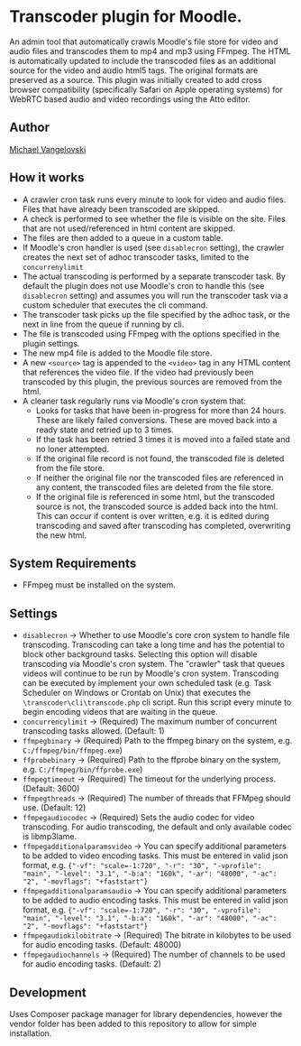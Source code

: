 # Transcoder plugin for Moodle.
An admin tool that automatically crawls Moodle's file store for video and audio files and transcodes them to mp4 and mp3 using FFmpeg. The HTML is automatically updated to include the transcoded files as an additional source for the video and audio html5 tags. The original formats are preserved as a source. This plugin was initially created to add cross browser compatibility (specifically Safari on Apple operating systems) for WebRTC based audio and video recordings using the Atto editor.

## Author
[Michael Vangelovski](https://github.com/michaelvangelovski/)

## How it works
 - A crawler cron task runs every minute to look for video and audio files. Files that have already been transcoded are skipped.
 - A check is performed to see whether the file is visible on the site. Files that are not used/referenced in html content are skipped.
 - The files are then added to a queue in a custom table.
 - If Moodle's cron handler is used (see `disablecron` setting), the crawler creates the next set of adhoc transcoder tasks, limited to the `concurrenylimit`
 - The actual transcoding is performed by a separate transcoder task. By default the plugin does not use Moodle's cron to handle this (see `disablecron` setting) and assumes you will run the transcoder task via a custom scheduler that executes the cli command.
 - The transcoder task picks up the file specified by the adhoc task, or the next in line from the queue if running by cli.
 - The file is transcoded using FFmpeg with the options specified in the plugin settings.
 - The new mp4 file is added to the Moodle file store.
 - A new `<source>` tag is appended to the `<video>` tag in any HTML content that references the video file. If the video had previously been transcoded by this plugin, the previous sources are removed from the html.
 - A cleaner task regularly runs via Moodle's cron system that:
   - Looks for tasks that have been in-progress for more than 24 hours. These are likely failed conversions. These are moved back into a ready state and retried up to 3 times.
   - If the task has been retried 3 times it is moved into a failed state and no loner attempted.
   - If the original file record is not found, the transcoded file is deleted from the file store.
   - If neither the original file nor the transcoded files are referenced in any content, the transcoded files are deleted from the file store.
   - If the original file is referenced in some html, but the transcoded source is not, the transcoded source is added back into the html. This can occur if content is over written, e.g. it is edited during transcoding and saved after transcoding has completed, overwriting the new html.

## System Requirements
 - FFmpeg must be installed on the system.

## Settings
 - `disablecron` → Whether to use Moodle's core cron system to handle file transcoding. Transcoding can take a long time and has the potential to block other background tasks. Selecting this option will disable transcoding via Moodle's cron system. The "crawler" task that queues videos will continue to be run by Moodle's cron system. Transcoding can be executed by implement your own scheduled task (e.g. Task Scheduler on Windows or Crontab on Unix) that executes the `\transcoder\cli\transcode.php` cli script. Run this script every minute to begin encoding videos that are waiting in the queue.
 - `concurrencylimit` → (Required) The maximum number of concurrent transcoding tasks allowed. (Default: 1)
 - `ffmpegbinary` → (Required) Path to the ffmpeg binary on the system, e.g. `C:/ffmpeg/bin/ffmpeg.exe`)
 - `ffprobebinary` → (Required) Path to the ffprobe binary on the system, e.g. `C:/ffmpeg/bin/ffprobe.exe`)
 - `ffmpegtimeout` → (Required) The timeout for the underlying process. (Default: 3600)
 - `ffmpegthreads` → (Required) The number of threads that FFMpeg should use. (Default: 12)
 - `ffmpegaudiocodec` → (Required) Sets the audio codec for video transcoding. For audio transcoding, the default and only available codec is libmp3lame.
 - `ffmpegadditionalparamsvideo` → You can specify additional parameters to be added to video encoding tasks. This must be entered in valid json format, e.g. `{"-vf": "scale=-1:720", "-r": "30", "-vprofile": "main", "-level": "3.1", "-b:a": "160k", "-ar": "48000", "-ac": "2", "-movflags": "+faststart"}`
 - `ffmpegadditionalparamsaudio` → You can specify additional parameters to be added to audio encoding tasks. This must be entered in valid json format, e.g. `{"-vf": "scale=-1:720", "-r": "30", "-vprofile": "main", "-level": "3.1", "-b:a": "160k", "-ar": "48000", "-ac": "2", "-movflags": "+faststart"}`
 - `ffmpegaudiokilobitrate` → (Required) The bitrate in kilobytes to be used for audio encoding tasks. (Default: 48000)
 - `ffmpegaudiochannels` → (Required) The number of channels to be used for audio encoding tasks. (Default: 2)

## Development
Uses Composer package manager for library dependencies, however the vendor folder has been added to this repository to allow for simple installation.
